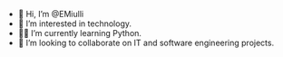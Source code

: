 - 👋 Hi, I’m @EMiulli
- 💙 I’m interested in technology.
- 👨‍🎓 I’m currently learning Python.
- 👀 I’m looking to collaborate on IT and software engineering projects.


<!---
EricMiulli/EricMiulli is a ✨ special ✨ repository because its `README.md` (this file) appears on your GitHub profile.
You can click the Preview link to take a look at your changes.
--->
